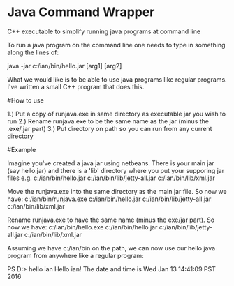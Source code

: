 # Java Command Wrapper
C++ executable to simplify running java programs at command line

To run a java program on the command line one needs to type in something along the lines of:

java -jar c:/ian/bin/hello.jar [arg1] [arg2]

What we would like is to be able to use java programs like regular programs. I've written a small C++ program that does this.

#How to use

1.) Put a copy of runjava.exe in same directory as executable jar you wish to run
2.) Rename runjava.exe to be the same name as the jar (minus the .exe/.jar part)
3.) Put directory on path so you can run from any current directory

#Example

Imagine you've created a java jar using netbeans. There is your main jar (say hello.jar) and there is a 'lib' directory where you put your supporing jar files e.g.
c:/ian/bin/hello.jar
c:/ian/bin/lib/jetty-all.jar
c:/ian/bin/lib/xml.jar

Move the runjava.exe into the same directory as the main jar file. So now we have:
c:/ian/bin/runjava.exe
c:/ian/bin/hello.jar
c:/ian/bin/lib/jetty-all.jar
c:/ian/bin/lib/xml.jar

Rename runjava.exe to have the same name (minus the exe/jar part). So now we have:
c:/ian/bin/hello.exe
c:/ian/bin/hello.jar
c:/ian/bin/lib/jetty-all.jar
c:/ian/bin/lib/xml.jar

Assuming we have c:/ian/bin on the path, we can now use our hello java program from anywhere like a regular program:

PS D:\> hello ian
Hello ian! The date and time is Wed Jan 13 14:41:09 PST 2016
